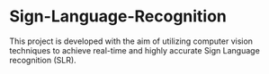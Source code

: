 # Sign-Language-Recognition
This project is developed with the aim of utilizing computer vision techniques to achieve real-time and highly accurate Sign Language recognition (SLR). 
